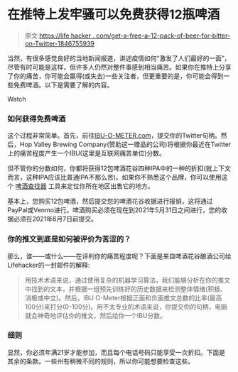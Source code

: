 # 在推特上发牢骚可以免费获得12瓶啤酒

> 原文:[https://life hacker . com/get-a-free-a-12-pack-of-beer-for-bitter-on-Twitter-1846755939](https://lifehacker.com/get-a-free-12-pack-of-beer-for-being-bitter-on-twitter-1846755939)

当然，有很多感觉良好的当地新闻报道，讲述疫情如何“激发了人们最好的一面”，尽管有时可能是这样，但许多人仍然对整件事感到相当痛苦。如果你在推特上分享了你的痛苦，你可能会赢得(或失去)一些关注者，但更重要的是，你可能会得到一些免费啤酒。以下是需要了解的内容。

Watch

### 如何获得免费啤酒

这个过程非常简单。首先，前往[IBU-O-METER.com](https://www.hopvalleybrewing.com/ibu-o-meter/)，提交你的Twitter句柄。然后，Hop Valley Brewing Company(赞助这一赠品的公司)将根据你最近在Twitter上的痛苦程度产生一个IBU(这里是互联网痛苦单位)分数。

但不管你的分数如何，你都将获得12包啤酒花谷四种IPA中的一种的折扣(就上下文而言，这种IPA应该比普通IPA不那么苦)。如果你不熟悉这个品牌，你可以使用这个 [啤酒查找器](https://www.hopvalleybrewing.com/age-check/?redirect=https://www.hopvalleybrewing.com/beer-finder/) 工具来定位你所在地区出售它的地方。

基本上，您购买12包啤酒，然后提交您的啤酒花谷收据进行报销，这将通过PayPal或Venmo进行。啤酒购买必须在现在到2021年5月31日之间进行，您的收据必须在2021年6月7日前提交。

### 你的推文到底是如何被评价为苦涩的？

那么，谁——或什么——在评判你的痛苦程度呢？下面是来自啤酒花谷酿酒公司给Lifehacker的一封邮件的解释:

> 用技术术语来说，通过使用复杂的机器学习算法，我们能够分析在你的推文中找到的文本，并根据一组预先训练好的历史数据来检测整体情绪(积极、消极或中立)。然后，IBU O-Meter根据正面和负面推文总数的比率(最高100分)来打分(0-100分)。用不太专业的术语来说，你提交你的句柄，电脑就会神奇地评估你的推文，然后给你一个IBU分数。

### 细则

显然，你必须年满21岁才能参加，而且每个电话号码只能享受一次折扣。下面是其余的条款。一些州有稍微不同的规则，所以你可能想要检查这些。